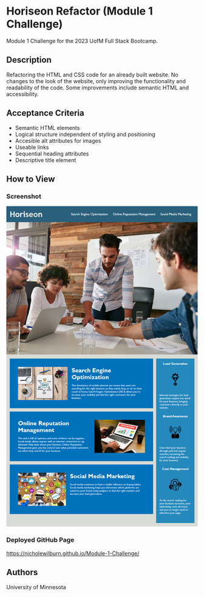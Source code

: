 # Horiseon Refactor (Module 1 Challenge)

Module 1 Challenge for the 2023 UofM Full Stack Bootcamp.

## Description

Refactoring the HTML and CSS code for an already built website. No changes to the look of the website, only improving the functionality and readability of the code. Some improvements include semantic HTML and accessibility.

## Acceptance Criteria

* Semantic HTML elements
* Logical structure independent of styling and positioning
* Accesible alt attributes for images
* Useable links
* Sequential heading attributes
* Descriptive title element

## How to View

### Screenshot

<img src="./challenge-info/Assets/01-html-css-git-homework-demo.png">

### Deployed GitHub Page

https://nicholewilburn.github.io/Module-1-Challenge/

## Authors

University of Minnesota